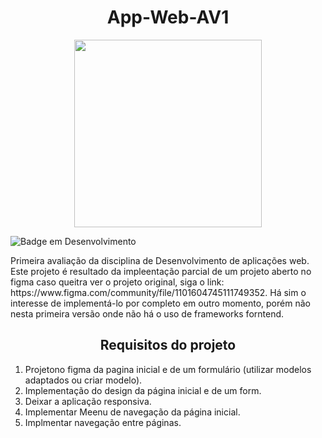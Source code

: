 <h1 align='center'> App-Web-AV1</h1>
<p align='center'>
<img align='center' src="https://github.com/marcellojoaquim/App-Web-AV1/assets/86138501/0758edaa-4279-4342-8cdf-e38f2cccd8e6" width="300" />
</p>

![Badge em Desenvolvimento](http://img.shields.io/static/v1?label=STATUS&message=EM%20DESENVOLVIMENTO&color=GREEN&style=for-the-badge)

<p>
  Primeira avaliação da disciplina de Desenvolvimento de aplicações web. Este projeto é resultado da impleentação parcial de um projeto aberto no figma
  caso queitra ver o projeto original, siga o link: https://www.figma.com/community/file/1101604745111749352.
  Há sim o interesse de implementá-lo por completo em outro momento, porém não nesta primeira versão onde não há o uso de frameworks forntend.
</p>
<h2 align='center'> Requisitos do projeto </h2>

1. Projetono figma da pagina inicial e de um formulário (utilizar modelos adaptados
ou criar modelo).
2. Implementação do design da página inicial e de um form.
3. Deixar a aplicação responsiva.
4. Implementar Meenu de navegação da página inicial.
5. Implmentar navegação entre páginas.
